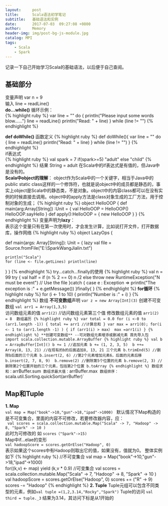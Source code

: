 ```yaml
---
layout:     post
title:      Scala语法初学笔记
subtitle:   基础语法和实例
date:       2017-07-03  09:27:08 +0800
author:     Memory
header-img: img/post-bg-js-module.jpg
catalog: MPI
tags:
    - Scala
    - Spark
---
```

记录一下自己开始学习Scala的基础语法，以后便于自己查阅。    
## 基础部分 ##   

变量声明 var n = 9     
输入 line = readLine()   
**do...while()** 循环示例：    
{% highlight ruby %}
	  var line = ""
	  do {
	    println("Please input some words blow......")
	    line = readLine()
	    println("Read: " + line)
	  } while (line != "")
{% endhighlight %}   

**def doWhile()** 函数定义
{% highlight ruby %}
def doWhile(){
    var line = ""
    do {
       line = readLine()
       println("Read: " + line)
	  } while (line != "")
}
{% endhighlight %}    
if表达式       
{% highlight ruby %}
val spark = 7
if(spark>=5) "adult" else "child"
{% endhighlight %}
结果 String = adult
在Scala中的if表达式是有值的，但Java中是没有的。        
**Scala中object的理解**：
object作为Scala中的一个关键字，相当于Java中的public static class这样的一个修饰符，也就是说object中的成员都是静态的，事实上object是Scala中的静态类，不是对象。object中的内容class都可以在没有实例的时候直接去调用。object中的apply方法是class对象生成的工厂方法，用于控制对象的生成；
{% highlight ruby %}
object HelloOOP {
  def main(arg:Array[String]) :Unit = {
    val HelloOOP = HelloOOP()
    HelloOOP.sayHello
  }
  def apply():HelloOOP = {
    new HelloOOP
  }
}
{% endhighlight %}
变量声明为**lazy**：         
表示这个变量只有在第一次使用时，才会发生计算，比如说打开文件，打开数据库，操作网络
{% highlight ruby %}
object LazyOps {

  def main(args: Array[String]): Unit = {
    lazy val file = Source.fromFile("E:\\SparkWangJialin.txt") 
    
    println("Scala")
	for (line <- file.getLines) println(line)    
  }
}
{% endhighlight %}
try...catch...finally的使用
{% highlight ruby %}
    val n = 99
    try {
	    val half = if (n % 2 == 0) n /2 else throw 
	    	new RuntimeException("N must be event")
	    // Use the file 
    }catch {
      case e : Exception => println("The exception is :" + e.getMessage())
    }finally{
    }
{% endhighlight %}
**for循环**
{% highlight ruby %}
	for (i <- 1 to 10) {
	   println("Number is :" + i)
    }
{% endhighlight %}
数组
**不可变数组**声明  `var z = new Array[Int](3)`
创建不可变数组 `val arr1 = Array(1,3,5)`  
访问数组元素的值 `arr1(2)` //访问数组元素第三个值 
修改数组元素的值 `arr1(2) = 8 
数组遍历
{% highlight ruby %}
var total = 0.0
for (i <-0 to (arr1.length -1)) {
	total += arr1 //计算总和
}
var max = arr1(0);
for(i <- 1 to (arr1.length -1) ) {
	if (arr1(i) > max） max =arr1(i)
}
{% endhighlight %}
**创建可变数组** --可对数组元素增添或删减元素
首先导入包  import scala.collection.mutable.ArrayBuffer
{% highlight ruby %}
    val b = ArrayBuffer[Int]()
    b += 1 //追加元素
    b += (1, 2, 3, 5) 
    b ++= Array(8, 13, 21) //在现有的b的后面追加8, 13, 21 三个元素
    b.trimEnd(5) //删除b后面的三个元素
    b.insert(2, 6) //第2个元素增加元素6，后面的元素后移
    b.insert(2, 7, 8, 9) 
    b.remove(2) //删除第5个位置的元素
    b.remove(2, 3) //删除第2个位置开始的三个元素，包括第2个位置
    b.toArray
{% endhighlight %}
数组求和：`arrBuffer.sum`
数组求最大值：`arrBuffer.max`
数组排序：`scala.util.Sorting.quickSort(arrBuffer)`   
   
## Map和Tuple ##      

**1. Map**   
` val map = Map("book"->10,"gun"->18,"ipad"->1000)  `
默认情况下Map构造的是不可变集合，里面的内容不可修改，若要修改器内容，应：     
` val scores = scala.collection.mutable.Map("Scala" -> 7, "Hadoop" -> 8, "Spark" -> 10 )`    
此时为可修改的 如    `scores（"Spark"->15)`     
Map中if...elae的变形       
`val hadoopScore = scores.getOrElse("Hadoop", 0)`     
表示如果这个scores中有Hadoop则取出它的值，如果没有，值就为0。 整体实例如下
{% highlight ruby %}
  //不可变集合
  val map = Map("book"->10,"gun"->18,"ipad"->1000)  
  for((k,v) <- map) yield (k,v * 0.9)
  //可变集合
  val scores = scala.collection.mutable.Map("Scala" -> 7, "Hadoop" -> 8, "Spark" -> 10 )
  val hadoopScore = scores.getOrElse("Hadoop", 0)
  scores += ("R" -> 9)
  scores -= "Hadoop"
{% endhighlight %}
**2. Tuple**
Tuple元组可以包含不同类型的元素，例如`val tuple =(1,2,3.14,"Rocky","Spark")`
Tuple的访问 `val third = tuple._3` 结果为3.14，其访问下标是从1开始的







    
